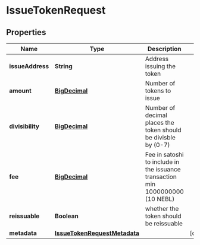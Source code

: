 
# IssueTokenRequest

## Properties
Name | Type | Description | Notes
------------ | ------------- | ------------- | -------------
**issueAddress** | **String** | Address issuing the token | 
**amount** | [**BigDecimal**](BigDecimal.md) | Number of tokens to issue | 
**divisibility** | [**BigDecimal**](BigDecimal.md) | Number of decimal places the token should be divisble by (0-7) | 
**fee** | [**BigDecimal**](BigDecimal.md) | Fee in satoshi to include in the issuance transaction min 1000000000 (10 NEBL) | 
**reissuable** | **Boolean** | whether the token should be reissuable | 
**metadata** | [**IssueTokenRequestMetadata**](IssueTokenRequestMetadata.md) |  |  [optional]



